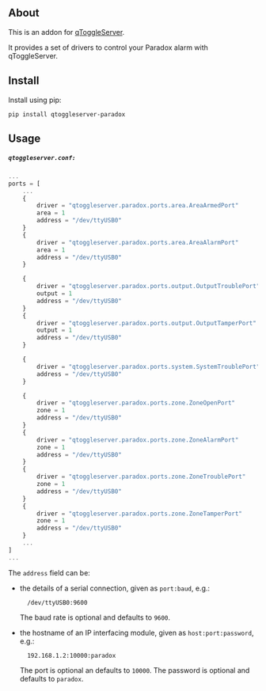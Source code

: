 ## About

This is an addon for [qToggleServer](https://github.com/qtoggle/qtoggleserver).

It provides a set of drivers to control your Paradox alarm with qToggleServer.


## Install

Install using pip:

    pip install qtoggleserver-paradox


## Usage

##### `qtoggleserver.conf:`
``` javascript
...
ports = [
    ...
    {
        driver = "qtoggleserver.paradox.ports.area.AreaArmedPort"
        area = 1
        address = "/dev/ttyUSB0"
    }
    {
        driver = "qtoggleserver.paradox.ports.area.AreaAlarmPort"
        area = 1
        address = "/dev/ttyUSB0"
    }

    {
        driver = "qtoggleserver.paradox.ports.output.OutputTroublePort"
        output = 1
        address = "/dev/ttyUSB0"
    }
    {
        driver = "qtoggleserver.paradox.ports.output.OutputTamperPort"
        output = 1
        address = "/dev/ttyUSB0"
    }

    {
        driver = "qtoggleserver.paradox.ports.system.SystemTroublePort"
        address = "/dev/ttyUSB0"
    }

    {
        driver = "qtoggleserver.paradox.ports.zone.ZoneOpenPort"
        zone = 1
        address = "/dev/ttyUSB0"
    }
    {
        driver = "qtoggleserver.paradox.ports.zone.ZoneAlarmPort"
        zone = 1
        address = "/dev/ttyUSB0"
    }
    {
        driver = "qtoggleserver.paradox.ports.zone.ZoneTroublePort"
        zone = 1
        address = "/dev/ttyUSB0"
    }
    {
        driver = "qtoggleserver.paradox.ports.zone.ZoneTamperPort"
        zone = 1
        address = "/dev/ttyUSB0"
    }
    ...
]
...
```

The `address` field can be:

 * the details of a serial connection, given as `port:baud`, e.g.:
     
         /dev/ttyUSB0:9600
     
     The baud rate is optional and defaults to `9600`.
 
 * the hostname of an IP interfacing module, given as `host:port:password`, e.g.:
 
         192.168.1.2:10000:paradox
     
     The port is optional an defaults to `10000`.
     The password is optional and defaults to `paradox`.

